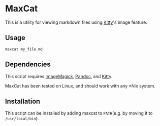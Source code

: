 # MaxCat

This is a utility for viewing markdown files using [Kitty](https://github.com/kovidgoyal/kitty)'s image feature.

## Usage
```
maxcat my_file.md
```

## Dependencies
This script requires [ImageMagick](https://github.com/ImageMagick/ImageMagick),
[Pandoc](https://github.com/jgm/pandoc),
and [Kitty](https://github.com/kovidgoyal/kitty).

MaxCat has been tested on Linux, and should work with any \*Nix system.

## Installation
This script can be installed by adding maxcat to `PATH`(e.g. by moving it to `/usr/local/bin`).

